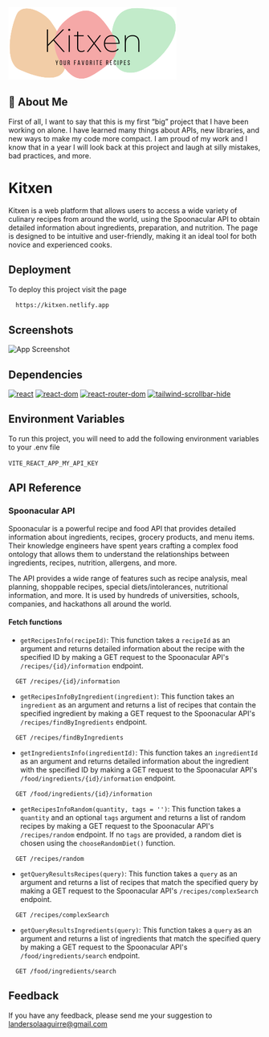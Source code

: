 
![Logo](/src/assets/Images/KitxenLogo.png)


## 🚀 About Me
First of all, I want to say that this is my first “big” project that I have been working on alone. I have learned many things about APIs, new libraries, and new ways to make my code more compact. I am proud of my work and I know that in a year I will look back at this project and laugh at silly mistakes, bad practices, and more.


# Kitxen

Kitxen is a web platform that allows users to access a wide variety of culinary recipes from around the world, using the Spoonacular API to obtain detailed information about ingredients, preparation, and nutrition. The page is designed to be intuitive and user-friendly, making it an ideal tool for both novice and experienced cooks. 


## Deployment

To deploy this project visit the page 

```bash
  https://kitxen.netlify.app
```




## Screenshots

![App Screenshot](/src/assets/Images/screenshot.png)


## Dependencies

[![react](https://img.shields.io/badge/react-18.2.0-blue.svg)](https://www.npmjs.com/package/react)
[![react-dom](https://img.shields.io/badge/react--dom-18.2.0-blue.svg)](https://www.npmjs.com/package/react-dom)
[![react-router-dom](https://img.shields.io/badge/react--router--dom-6.9.0-blue.svg)](https://www.npmjs.com/package/react-router-dom)
[![tailwind-scrollbar-hide](https://img.shields.io/badge/tailwind--scrollbar--hide-1.1.7-blue.svg)](https://www.npmjs.com/package/tailwind-scrollbar-hide)


## Environment Variables

To run this project, you will need to add the following environment variables to your .env file

`VITE_REACT_APP_MY_API_KEY`



## API Reference
### Spoonacular API

Spoonacular is a powerful recipe and food API that provides detailed information about ingredients, recipes, grocery products, and menu items. Their knowledge engineers have spent years crafting a complex food ontology that allows them to understand the relationships between ingredients, recipes, nutrition, allergens, and more.

The API provides a wide range of features such as recipe analysis, meal planning, shoppable recipes, special diets/intolerances, nutritional information, and more. It is used by hundreds of universities, schools, companies, and hackathons all around the world.

#### Fetch functions

- `getRecipesInfo(recipeId)`: This function takes a `recipeId` as an argument and returns detailed information about the recipe with the specified ID by making a GET request to the Spoonacular API's `/recipes/{id}/information` endpoint.

```http
  GET /recipes/{id}/information
```
- `getRecipesInfoByIngredient(ingredient)`: This function takes an `ingredient` as an argument and returns a list of recipes that contain the specified ingredient by making a GET request to the Spoonacular API's `/recipes/findByIngredients` endpoint.
```http
  GET /recipes/findByIngredients
```
- `getIngredientsInfo(ingredientId)`: This function takes an `ingredientId` as an argument and returns detailed information about the ingredient with the specified ID by making a GET request to the Spoonacular API's `/food/ingredients/{id}/information` endpoint.
```http
  GET /food/ingredients/{id}/information
```
- `getRecipesInfoRandom(quantity, tags = '')`: This function takes a `quantity` and an optional `tags` argument and returns a list of random recipes by making a GET request to the Spoonacular API's `/recipes/random` endpoint. If no `tags` are provided, a random diet is chosen using the `chooseRandomDiet()` function.
```http
  GET /recipes/random
```
- `getQueryResultsRecipes(query)`: This function takes a `query` as an argument and returns a list of recipes that match the specified query by making a GET request to the Spoonacular API's `/recipes/complexSearch` endpoint.
```http
  GET /recipes/complexSearch
```
- `getQueryResultsIngredients(query)`: This function takes a `query` as an argument and returns a list of ingredients that match the specified query by making a GET request to the Spoonacular API's `/food/ingredients/search` endpoint.
```http
  GET /food/ingredients/search
```

## Feedback

If you have any feedback, please send me your suggestion to landersolaaguirre@gmail.com

